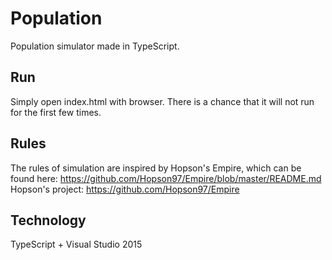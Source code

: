 # Population
Population simulator made in TypeScript.
## Run
Simply open index.html with browser. There is a chance that it will not run for the first few times.
## Rules
The rules of simulation are inspired by Hopson's Empire, which can be found here: https://github.com/Hopson97/Empire/blob/master/README.md
Hopson's project: https://github.com/Hopson97/Empire
## Technology
TypeScript + Visual Studio 2015
